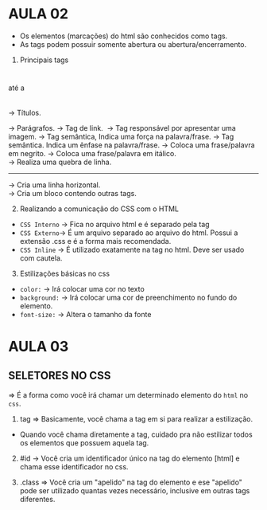 # AULA 02
- Os elementos (marcações) do html são conhecidos como tags.
- As tags podem possuir somente abertura ou abertura/encerramento.

1. Principais tags
<h1></h1> até a <h6></h6> -> Títulos.
<p></p> -> Parágrafos.
<a></a> -> Tag de link.
<img> -> Tag responsável por apresentar uma imagem.
<strong></strong> -> Tag semântica, Indica uma força na palavra/frase.
<em></em> -> Tag semântica. Indica um ênfase na palavra/frase.
<b></b> -> Coloca uma frase/palavra em negrito.
<i></i> -> Coloca uma frase/palavra em itálico.
<br> -> Realiza uma quebra de linha.
<hr> -> Cria uma linha horizontal.
<div></div> -> Cria um bloco contendo outras tags.

2. Realizando a comunicação do CSS com o HTML
- `CSS Interno` -> Fica no arquivo html e é separado pela tag <style></style>
- `CSS Externo`-> É um arquivo separado ao arquivo do html. Possui a extensão .css e é a forma mais recomendada.
- `CSS Inline` -> É utilizado exatamente na tag no html. Deve ser usado com cautela.

3. Estilizações básicas no css
- `color:` -> Irá colocar uma cor no texto
- `background:` -> Irá colocar uma cor de preenchimento no fundo do elemento.
- `font-size:` -> Altera o tamanho da fonte

# AULA 03
## SELETORES NO CSS
=> É a forma como você irá chamar um determinado elemento do `html` no `css`.
1. tag => Basicamente, você chama a tag em si para realizar a estilização.
* Quando você chama diretamente a tag, cuidado pra não estilizar todos os elementos que possuem aquela tag.

2. #id -> Você cria um identificador único na tag do elemento [html] e chama esse identificador no css.

3. .class => Você cria um "apelido" na tag do elemento e ese "apelido" pode ser utilizado quantas vezes necessário,
inclusive em outras tags diferentes.